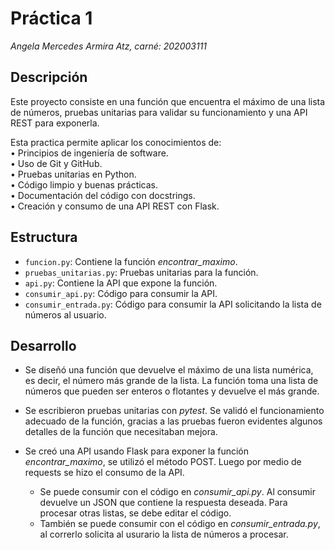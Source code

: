 # Práctica 1

*Angela Mercedes Armira Atz, carné: 202003111*

## Descripción
Este proyecto consiste en una función que encuentra el máximo de una lista de números, pruebas unitarias para validar su funcionamiento y una API REST para exponerla.  
  
Esta practica permite aplicar los conocimientos de:  
• Principios de ingeniería de software.  
• Uso de Git y GitHub.  
• Pruebas unitarias en Python.  
• Código limpio y buenas prácticas.  
• Documentación del código con docstrings.  
• Creación y consumo de una API REST con Flask.

## Estructura
- `funcion.py`: Contiene la función *encontrar_maximo*.
-  `pruebas_unitarias.py`: Pruebas unitarias para la función.
- `api.py`: Contiene la API que expone la función.
- `consumir_api.py`: Código para consumir la API.
- `consumir_entrada.py`: Código para consumir la API solicitando la lista de números al usuario.
  
## Desarrollo
- Se diseñó una función que devuelve el máximo de una lista numérica, es decir, el número más grande de la lista. La función toma una lista de números que pueden ser enteros o flotantes y devuelve el más grande.  

- Se escribieron pruebas unitarias con *pytest*. Se validó el funcionamiento adecuado de la función, gracias a las pruebas fueron evidentes algunos detalles de la función que necesitaban mejora.
  
- Se creó una API usando Flask para exponer la función _encontrar_maximo_, se utilizó el método POST. Luego por medio de requests se hizo el consumo de la API.
  - Se puede consumir con el código en *consumir_api.py*. Al consumir devuelve un JSON que contiene la respuesta deseada. Para procesar otras listas, se debe editar el código.
  - También se puede consumir con el código en *consumir_entrada.py*, al correrlo solicita al usurario la lista de números a procesar.
